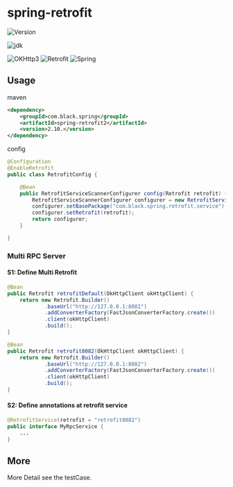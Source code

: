 # spring-retrofit

![Version](https://img.shields.io/badge/Version-0.0.1-blue.svg)

![jdk    ](https://img.shields.io/badge/Jdk-1.7+-blue.svg)

![OKHttp3](https://img.shields.io/badge/OKHttp3-3.3.0-005555.svg)
![Retrofit](https://img.shields.io/badge/Retrofit-2.1.0-005555.svg)
![Spring ](https://img.shields.io/badge/Spring-4.2.5.RELEASE-blue.svg)

## Usage

maven
```xml
<dependency>
    <groupId>com.black.spring</groupId>
    <artifactId>spring-retrofit2</artifactId>
    <version>2.10.</version>
</dependency>
```

config

```java
@Configuration
@EnableRetrofit
public class RetrofitConfig {

    @Bean
    public RetrofitServiceScannerConfigurer config(Retrofit retrofit) {
        RetrofitServiceScannerConfigurer configurer = new RetrofitServiceScannerConfigurer();
        configurer.setBasePackage("com.black.spring.retrofit.service");
        configurer.setRetrofit(retrofit);
        return configurer;
    }

}
```

### Multi RPC Server

#### S1: Define Multi Retrofit

```java
@Bean
public Retrofit retrofitDefault(OkHttpClient okHttpClient) {
    return new Retrofit.Builder()
            .baseUrl("http://127.0.0.1:8081")
            .addConverterFactory(FastJsonConverterFactory.create())
            .client(okHttpClient)
            .build();
}

@Bean
public Retrofit retrofit8082(OkHttpClient okHttpClient) {
    return new Retrofit.Builder()
            .baseUrl("http://127.0.0.1:8082")
            .addConverterFactory(FastJsonConverterFactory.create())
            .client(okHttpClient)
            .build();
}
```

#### S2: Define annotations at retrofit service

```java
@RetrofitService(retrofit = "retrofit8082")
public interface MyRpcService {
    ...
}
```

## More

More Detail see the testCase.